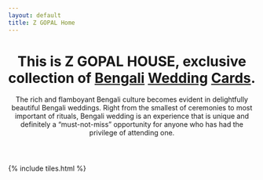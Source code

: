 ```yaml
---
layout: default
title: Z GOPAL Home
---
```


<header>
<h1>
  This is Z GOPAL HOUSE, exclusive <br/>
  collection of <a href="http://suvozit.com">Bengali</a> <a href="http://suvozit.com">Wedding</a> <a href="http://suvozit.com">Cards</a>.</h1>
<p>The rich and flamboyant Bengali culture becomes evident in delightfully beautiful Bengali weddings. Right from the smallest of ceremonies to most important of rituals, Bengali wedding is an experience that is unique and definitely a “must-not-miss” opportunity for anyone who has had the privilege of attending one.</p>
</header>

{% include tiles.html %}
